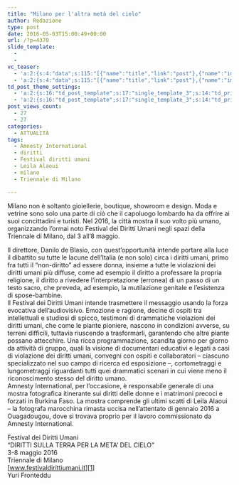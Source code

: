 ```yaml
---
title: "Milano per l'altra metà del cielo"
author: Redazione
type: post
date: 2016-05-03T15:00:49+00:00
url: /?p=4370
slide_template:
  - 
  - 
vc_teaser:
  - 'a:2:{s:4:"data";s:115:"[{"name":"title","link":"post"},{"name":"image","image":"featured","link":"none"},{"name":"text","mode":"excerpt"}]";s:7:"bgcolor";s:0:"";}'
  - 'a:2:{s:4:"data";s:115:"[{"name":"title","link":"post"},{"name":"image","image":"featured","link":"none"},{"name":"text","mode":"excerpt"}]";s:7:"bgcolor";s:0:"";}'
td_post_theme_settings:
  - 'a:2:{s:16:"td_post_template";s:17:"single_template_3";s:14:"td_primary_cat";s:2:"23";}'
  - 'a:2:{s:16:"td_post_template";s:17:"single_template_3";s:14:"td_primary_cat";s:2:"23";}'
post_views_count:
  - 27
  - 27
categories:
  - ATTUALITÀ
tags:
  - Amnesty International
  - diritti
  - Festival diritti umani
  - Leila Alaoui
  - milano
  - Triennale di Milano

---
```

Milano non è soltanto gioiellerie, boutique, showroom e design. Moda e vetrine sono solo una parte di ciò che il capoluogo lombardo ha da offrire ai suoi concittadini e turisti. Nel 2016, la città mostra il suo volto più umano, organizzando l’ormai noto Festival dei Diritti Umani negli spazi della Triennale di Milano, dal 3 all’8 maggio.

Il direttore, Danilo de Blasio, con quest’opportunità intende portare alla luce il dibattito su tutte le lacune dell’Italia (e non solo) circa i diritti umani, primo fra tutti il “non-diritto” ad essere donna, insieme a tutte le violazioni dei diritti umani più diffuse, come ad esempio il diritto a professare la propria religione, il diritto a rivedere l&#8217;interpretazione (erronea) di un passo di un testo sacro, che preveda, ad esempio, la mutilazione genitale e l&#8217;esistenza di spose-bambine.  
Il Festival dei Diritti Umani intende trasmettere il messaggio usando la forza evocativa dell’audiovisivo. Emozione e ragione, decine di ospiti tra intellettuali e studiosi di spicco, testimoni di drammatiche violazioni dei diritti umani, che come le piante pioniere, nascono in condizioni avverse, su terreni difficili, tuttavia riuscendo a trasformarli, garantendo che altre piante possano attecchire. Una ricca programmazione, scandita giorno per giorno da attività di gruppo, quali la visione di documentari educativi e legati a casi di violazione dei diritti umani, convegni con ospiti e collaboratori – ciascuno specializzato nel suo campo di ricerca ed esposizione –, cortometraggi e lungometraggi riguardanti tutti quei drammatici scenari in cui viene meno il riconoscimento stesso del diritto umano.  
Amnesty International, per l’occasione, è responsabile generale di una mostra fotografica itinerante sui diritti delle donne e i matrimoni precoci e forzati in Burkina Faso. La mostra comprende gli ultimi scatti di Leila Alaoui – la fotografa marocchina rimasta uccisa nell’attentato di gennaio 2016 a Ouagadougou, dove si trovava proprio per il lavoro commissionato da Amnesty International.

Festival dei Diritti Umani  
“DIRITTI SULLA TERRA PER LA META’ DEL CIELO”  
3-8 maggio 2016  
Triennale di Milano  
[www.festivaldirittiumani.it][1]  
Yuri Fronteddu

 [1]: https://festivaldirittiumani.it/